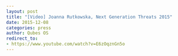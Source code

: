 ```yaml
---
layout: post
title: "[Video] Joanna Rutkowska, Next Generation Threats 2015"
date: 2015-12-08
categories: press
author: Qubes OS
redirect_to:
- https://www.youtube.com/watch?v=E6zOqznGn5o
---
```

